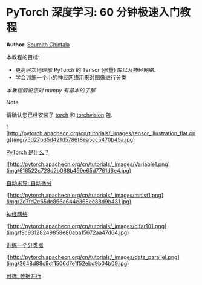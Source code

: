 # PyTorch 深度学习: 60 分钟极速入门教程

**Author**: [Soumith Chintala](http://soumith.ch)

本教程的目标:

*   更高层次地理解 PyTorch 的 Tensor (张量) 库以及神经网络.
*   学会训练一个小的神经网络用来对图像进行分类

_本教程假设您对 numpy 有基本的了解_

Note

请确认您已经安装了 [torch](https://github.com/pytorch/pytorch) 和 [torchvision](https://github.com/pytorch/vision) 包.

![http://pytorch.apachecn.org/cn/tutorials/_images/tensor_illustration_flat.png](img/75d27b35d421d5786f8ea5cc5470b45a.jpg)

[PyTorch 是什么？](blitz/tensor_tutorial.html#sphx-glr-beginner-blitz-tensor-tutorial-py)

![http://pytorch.apachecn.org/cn/tutorials/_images/Variable1.png](img/616522c728d2b088b499e65d7761d6e4.jpg)

[自动求导: 自动微分](blitz/autograd_tutorial.html#sphx-glr-beginner-blitz-autograd-tutorial-py)

![http://pytorch.apachecn.org/cn/tutorials/_images/mnist1.png](img/2d7fd2e65de866a644e368ee88d9b431.jpg)

[神经网络](blitz/neural_networks_tutorial.html#sphx-glr-beginner-blitz-neural-networks-tutorial-py)

![http://pytorch.apachecn.org/cn/tutorials/_images/cifar101.png](img/f9c93128249858e80aba15672aa47d64.jpg)

[训练一个分类器](blitz/cifar10_tutorial.html#sphx-glr-beginner-blitz-cifar10-tutorial-py)

![http://pytorch.apachecn.org/cn/tutorials/_images/data_parallel.png](img/3648d88c9df1506d7e1f52ebd9b04b09.jpg)

[可选: 数据并行](blitz/data_parallel_tutorial.html#sphx-glr-beginner-blitz-data-parallel-tutorial-py)